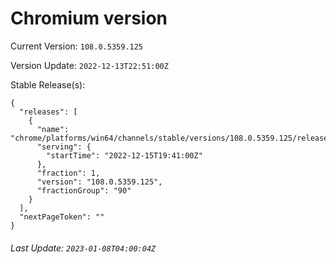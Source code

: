 # Chromium version

Current Version: `108.0.5359.125`

Version Update: `2022-12-13T22:51:00Z`

Stable Release(s):
```
{
  "releases": [
    {
      "name": "chrome/platforms/win64/channels/stable/versions/108.0.5359.125/releases/1671133260",
      "serving": {
        "startTime": "2022-12-15T19:41:00Z"
      },
      "fraction": 1,
      "version": "108.0.5359.125",
      "fractionGroup": "90"
    }
  ],
  "nextPageToken": ""
}
```

###### Last Update: `2023-01-08T04:00:04Z`
        